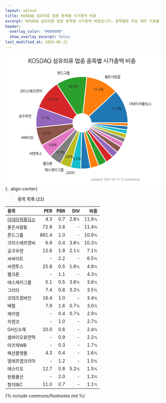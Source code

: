 ```yaml
---
layout: splash
title: KOSDAQ 섬유의류 업종 종목별 시가총액 비중
excerpt: KOSDAQ 섬유의류 업종 종목별 시가총액 비중입니다. 종목별로 주요 재무 지표를 함께 표시합니다.
header:
  overlay_color: "#800000"
  show_overlay_excerpt: false
last_modified_at: 2024-05-21
---
```



![KOSDAQ 섬유의류 업종 종목별 시가총액 비중](/stats/sector/images/kosdaq_업종_섬유의류_종목.png){: .align-center}


> **종목 목록 (22)**<a id="list"></a>

| **종목** | **PER** | **PBR** | **DIV** | **비중** |
| :------- | ------: | ------: | ------: | -------: |
| [더네이쳐홀딩스](/298540/) | 4.3 | 0.7 | 2.8<small>%</small> | 11.9<small>%</small> |
| 좋은사람들 | 72.8 | 3.6 | - | 11.4<small>%</small> |
| 폰드그룹 | 861.4 | 1.0 | - | 10.9<small>%</small> |
| 크리스에프앤씨 | 6.9 | 0.4 | 3.8<small>%</small> | 10.3<small>%</small> |
| 공구우먼 | 12.6 | 1.9 | 2.1<small>%</small> | 7.1<small>%</small> |
| 씨싸이트 | - | 2.2 | - | 6.5<small>%</small> |
| 씨앤투스 | 25.8 | 0.5 | 1.6<small>%</small> | 4.8<small>%</small> |
| 웰크론 | - | 1.1 | - | 4.3<small>%</small> |
| 에스제이그룹 | 5.1 | 0.5 | 3.6<small>%</small> | 3.8<small>%</small> |
| 그리티 | 7.4 | 0.8 | 3.2<small>%</small> | 3.5<small>%</small> |
| 코데즈컴바인 | 16.4 | 1.0 | - | 3.4<small>%</small> |
| 배럴 | 7.9 | 1.6 | 0.7<small>%</small> | 3.0<small>%</small> |
| 케이엠 | - | 0.4 | 0.7<small>%</small> | 2.9<small>%</small> |
| 지엔코 | - | 1.0 | - | 2.7<small>%</small> |
| GH신소재 | 20.0 | 0.6 | - | 2.4<small>%</small> |
| 셀바이오휴먼텍 | - | 0.9 | - | 2.2<small>%</small> |
| 아즈텍WB | - | 0.3 | - | 1.7<small>%</small> |
| 패션플랫폼 | 4.3 | 0.4 | - | 1.6<small>%</small> |
| 엠에프엠코리아 | - | 1.2 | - | 1.5<small>%</small> |
| 에스티오 | 12.7 | 0.8 | 5.2<small>%</small> | 1.5<small>%</small> |
| 원풍물산 | - | 2.0 | - | 1.3<small>%</small> |
| 형지I&C | 11.0 | 0.7 | - | 1.1<small>%</small> |

{% include commons/footnotes.md %}